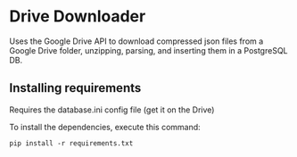# Drive Downloader

Uses the Google Drive API to download compressed json files from a Google Drive folder, unzipping, parsing, and inserting them in a PostgreSQL DB.

## Installing requirements

Requires the database.ini config file (get it on the Drive)

To install the dependencies, execute this command:

```
pip install -r requirements.txt
```
